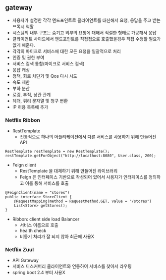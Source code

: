 ## gateway

* 사용자가 설정한 각각 엔드포인트로 클라이언트를 대신해서 요청, 응답을 주고 받는 프록시 역활
* 시스템의 내부 구조는 숨기고 외부의 요청에 대해서 적절한 형태로 가공해서 응답
* 클라이언트 사이드에서 엔드포인트를 직접접으로 호출했을경우 직접 수정할 필요가 없게 해준다.
* 각각의 마이크로 서비스에 대한 모든 요청을 일괄적으로 처리
* 인증 및 권한 부여
* 서비스 검색 통합(마이크로 서비스 검색)
* 응답 캐싱
* 정책, 회로 차단기 및 Qos 다시 시도
* 속도 제한
* 부하 분산
* 로깅, 추적, 상관 관계
* 헤더, 쿼리 문자열 및 청구 변환
* IP 허용 목록에 추가

### Netflix Ribbon

* RestTemplate
  * 전통적으로 하나의 어플리케이션에서 다른 서비스를 사용하기 위해 만들어진 API
```
RestTemplate restTemplate = new RestTemplate();
restTemplate.getForObject("http://localhost:8080", User.class, 200);
```
* Feign client
  * RestTemplate 을 대체하기 위해 만들어진 라이브러리
  * Feign 은 인터페이스 기반으로 작성되어 있어서 사용자가 인터페이스를 정의하고 이를 통해 서비스를 호출
```
@FeignClient(name = "stores")
public interface StoreClient {
    @RequestMapping(method = RequestMethod.GET, value = "/stores")
    List<Store> getStores();
}
```
* Ribbon: client side load Balancer
  * 서비스 이름으로 호출
  * health check
  * 비동기 처리가 잘 되지 않아 최근에 사용X

### Netflix Zuul

* API Gateway
* 서비스 디스커버리 클라이언트와 연동하여 서비스를 찾아서 라우팅
* spring boot 2.4 부터 사용X